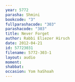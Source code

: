 ```yaml
---
year: 5772
parasha: Shmini
bookcode: "3"
fullparashacode: "303"
parashacode: "303"
title: Never Forget
author: Rabbi Eliezer Hirsch
date: 2012-04-21
id: 57723031
filename: 5772-303-1
layout: audio
moment: 
shabbat: 
occasion: Yom haShoah
---
```

